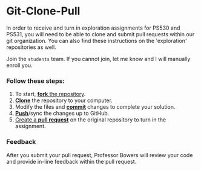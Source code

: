# Git-Clone-Pull
In order to receive and turn in exploration assignments for PS530 and PS531, you will need to be 
able to clone and submit pull requests within our git organization. You can also find these instructions on
the 'exploration' repositories as well.  

Join the `students` team. If you cannot join, let me know and I will manually enroll you.  

### Follow these steps:  
1. To start, [**fork** the repository][forking].
1. [**Clone**][ref-clone] the repository to your computer.
1. Modify the files and [**commit**][ref-commit] changes to complete your solution.
1. [**Push**][ref-push]/sync the changes up to GitHub.
1. [Create a **pull request**][pull-request] on the original repository to turn in the assignment.

### Feedback

After you submit your pull request, Professor Bowers will review your code and provide in-line feedback within the pull request. 

<!-- Links -->
  [create-repo]: https://help.github.com/articles/create-a-repo
[private-repos]: /guide/private_repos
[add-to-team-action]: https://github.com/education/teachers_pet/#giving-others-access
  [teachers-pet]: https://github.com/education/teachers_pet
[help-add-to-team]: https://help.github.com/articles/adding-organization-members-to-a-team
[help-access-control]: https://help.github.com/articles/what-are-the-different-access-permissions#organization-accounts
[forking]: https://guides.github.com/activities/forking/
  [ref-clone]: http://gitref.org/creating/#clone
  [ref-commit]: http://gitref.org/basic/#commit
  [ref-push]: http://gitref.org/remotes/#push
  [pull-request]: https://help.github.com/articles/creating-a-pull-request
[raw]: https://raw.githubusercontent.com/education/guide/master/docs/forks.md